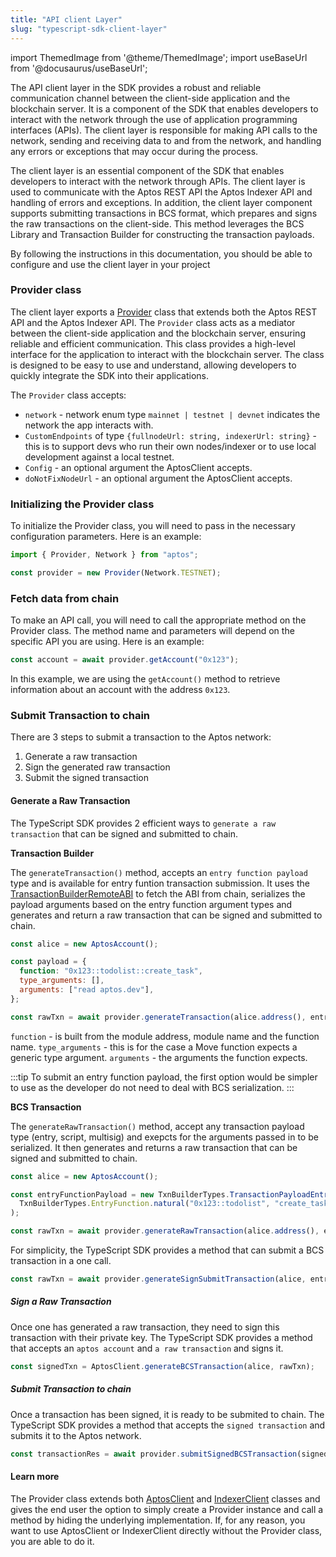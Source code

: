 ```yaml
---
title: "API client Layer"
slug: "typescript-sdk-client-layer"
---
```


import ThemedImage from '@theme/ThemedImage';
import useBaseUrl from '@docusaurus/useBaseUrl';

The API client layer in the SDK provides a robust and reliable communication channel between the client-side application and the blockchain server. It is a component of the SDK that enables developers to interact with the network through the use of application programming interfaces (APIs). The client layer is responsible for making API calls to the network, sending and receiving data to and from the network, and handling any errors or exceptions that may occur during the process.

The client layer is an essential component of the SDK that enables developers to interact with the network through APIs.
The client layer is used to communicate with the Aptos REST API the Aptos Indexer API and handling of errors and exceptions.
In addition, the client layer component supports submitting transactions in BCS format, which prepares and signs the raw transactions on the client-side. This method leverages the BCS Library and Transaction Builder for constructing the transaction payloads.

By following the instructions in this documentation, you should be able to configure and use the client layer in your project

### Provider class

The client layer exports a [Provider](https://github.com/aptos-labs/aptos-core/blob/main/ecosystem/typescript/sdk/src/providers/provider.ts) class that extends both the Aptos REST API and the Aptos Indexer API.
The `Provider` class acts as a mediator between the client-side application and the blockchain server, ensuring reliable and efficient communication.
This class provides a high-level interface for the application to interact with the blockchain server. The class is designed to be easy to use and understand, allowing developers to quickly integrate the SDK into their applications.

The `Provider` class accepts:

- `network` - network enum type `mainnet | testnet | devnet` indicates the network the app interacts with.
- `CustomEndpoints` of type `{fullnodeUrl: string, indexerUrl: string}` - this is to support devs who run their own nodes/indexer or to use local development against a local testnet.
- `Config` - an optional argument the AptosClient accepts.
- `doNotFixNodeUrl` - an optional argument the AptosClient accepts.

### Initializing the Provider class

To initialize the Provider class, you will need to pass in the necessary configuration parameters. Here is an example:

```js
import { Provider, Network } from "aptos";

const provider = new Provider(Network.TESTNET);
```

### Fetch data from chain

To make an API call, you will need to call the appropriate method on the Provider class. The method name and parameters will depend on the specific API you are using. Here is an example:

```js
const account = await provider.getAccount("0x123");
```

In this example, we are using the `getAccount()` method to retrieve information about an account with the address `0x123`.

### Submit Transaction to chain

There are 3 steps to submit a transaction to the Aptos network:

1. Generate a raw transaction
2. Sign the generated raw transaction
3. Submit the signed transaction

#### Generate a Raw Transaction

The TypeScript SDK provides 2 efficient ways to `generate a raw transaction` that can be signed and submitted to chain.

**Transaction Builder**

The `generateTransaction()` method, accepts an `entry function payload` type and is available for entry funtion transaction submission. It uses the [TransactionBuilderRemoteABI](https://aptos-labs.github.io/ts-sdk-doc/classes/TransactionBuilderRemoteABI.html) to fetch the ABI from chain, serializes the payload arguments based on the entry function argument types and generates and return a raw transaction that can be signed and submitted to chain.

```js
const alice = new AptosAccount();

const payload = {
  function: "0x123::todolist::create_task",
  type_arguments: [],
  arguments: ["read aptos.dev"],
};

const rawTxn = await provider.generateTransaction(alice.address(), entryFunctionPayload);
```

`function` - is built from the module address, module name and the function name.
`type_arguments` - this is for the case a Move function expects a generic type argument.
`arguments` - the arguments the function expects.

:::tip
To submit an entry function payload, the first option would be simpler to use as the developer do not need to deal with BCS serialization.
:::

**BCS Transaction**

The `generateRawTransaction()` method, accept any transaction payload type (entry, script, multisig) and exepcts for the arguments passed in to be serialized. It then generates and returns a raw transaction that can be signed and submitted to chain.

```js
const alice = new AptosAccount();

const entryFunctionPayload = new TxnBuilderTypes.TransactionPayloadEntryFunction(
  TxnBuilderTypes.EntryFunction.natural("0x123::todolist", "create_task", [], [bcsSerializeStr("read aptos.dev")]),
);

const rawTxn = await provider.generateRawTransaction(alice.address(), entryFunctionPayload);
```

For simplicity, the TypeScript SDK provides a method that can submit a BCS transaction in a one call.

```js
const rawTxn = await provider.generateSignSubmitTransaction(alice, entryFunctionPayload);
```

##### Sign a Raw Transaction

Once one has generated a raw transaction, they need to sign this transaction with their private key. The TypeScript SDK provides a method that accepts an `aptos account` and `a raw transaction` and signs it.

```js
const signedTxn = AptosClient.generateBCSTransaction(alice, rawTxn);
```

##### Submit Transaction to chain

Once a transaction has been signed, it is ready to be submited to chain. The TypeScript SDK provides a method that accepts the `signed transaction` and submits it to the Aptos network.

```js
const transactionRes = await provider.submitSignedBCSTransaction(signedTxn);
```

#### Learn more

The Provider class extends both [AptosClient](./aptos-client.md) and [IndexerClient](./indexer-api.md) classes and gives the end user the option to simply create a Provider instance and call a method by hiding the underlying implementation. If, for any reason, you want to use AptosClient or IndexerClient directly without the Provider class, you are able to do it.
